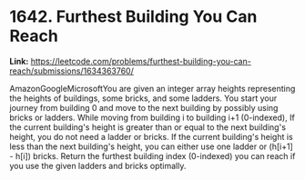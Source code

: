 # 1642. Furthest Building You Can Reach

**Link:** https://leetcode.com/problems/furthest-building-you-can-reach/submissions/1634363760/

AmazonGoogleMicrosoftYou are given an integer array heights representing the heights of buildings, some bricks, and some ladders. You start your journey from building 0 and move to the next building by possibly using bricks or ladders. While moving from building i to building i+1 (0-indexed), If the current building's height is greater than or equal to the next building's height, you do not need a ladder or bricks. If the current building's height is less than the next building's height, you can either use one ladder or (h[i+1] - h[i]) bricks. Return the furthest building index (0-indexed) you can reach if you use the given ladders and bricks optimally.

